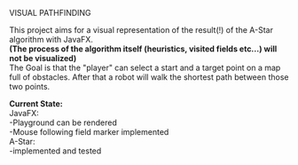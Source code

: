 VISUAL PATHFINDING

This project aims for a visual representation of the result(!) of the A-Star algorithm with JavaFX. <br>**(The process of the algorithm itself (heuristics, visited fields etc...) will not be visualized)**<br>
The Goal is that the "player" can select a start and a target point on a map full of obstacles.
After that a robot will walk the shortest path between those two points.

**Current State:**<br>
JavaFX:<br>
-Playground can be rendered<br>
-Mouse following field marker implemented
<br>A-Star:<br>
-implemented and tested


